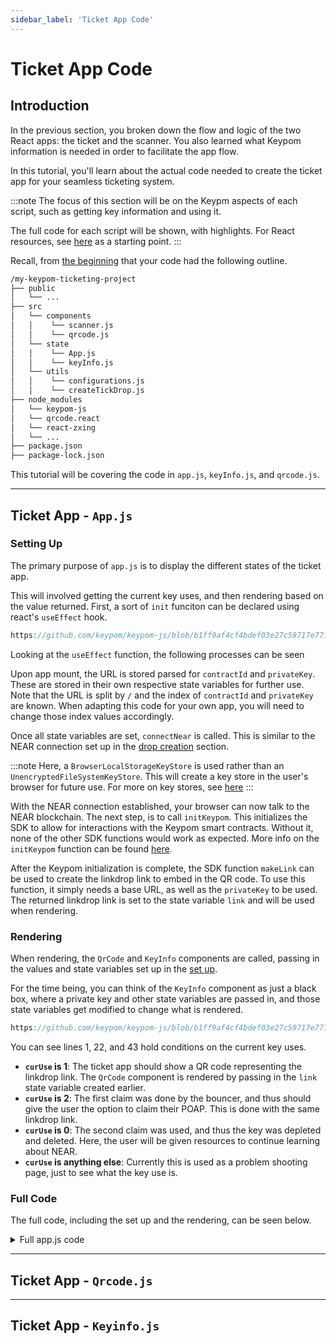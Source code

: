 ```yaml
---
sidebar_label: 'Ticket App Code'
---
```

# Ticket App Code

## Introduction
In the previous section, you broken down the flow and logic of the two React apps: the ticket and the scanner. You also learned what Keypom information is needed in order to facilitate the app flow. 

In this tutorial, you'll learn about the actual code needed to create the ticket app for your seamless ticketing system.

:::note
The focus of this section will be on the Keypm aspects of each script, such as getting key information and using it. 

The full code for each script will be shown, with highlights. For React resources, see [here](https://reactjs.org/docs/hello-world.html) as a starting point.
:::

Recall, from [the beginning](introduction.md) that your code had the following outline.

```bash
/my-keypom-ticketing-project
├── public
│   └── ...
├── src
│   └── components
│   │    └── scanner.js
│   │    └── qrcode.js
│   └── state
│   │    └── App.js
│   │    └── keyInfo.js
│   └── utils
│   │    └── configurations.js
│   │    └── createTickDrop.js
├── node_modules
│   └── keypom-js
│   └── qrcode.react
│   └── react-zxing
│   └── ...
├── package.json
├── package-lock.json
```

This tutorial will be covering the code in `app.js`, `keyInfo.js`, and `qrcode.js`.

---

## Ticket App - `App.js`
### Setting Up
The primary purpose of `app.js` is to display the different states of the ticket app. 

This will involved getting the current key uses, and then rendering based on the value returned. First, a sort of `init` funciton can be declared using react's `useEffect` hook.

```jsx reference
https://github.com/keypom/keypom-js/blob/b1ff9af4cf4bdef03e27c59717e771864ea412c3/docs-advanced-tutorials/ticketing/src/state/App.js#L16-L59
```
Looking at the `useEffect` function, the following processes can be seen

Upon app mount, the URL is stored parsed for `contractId` and `privateKey`. These are stored in their own respective state variables for further use. Note that the URL is split by `/` and the index of `contractId` and `privateKey` are known. When adapting this code for your own app, you will need to change those index values accordingly.

Once all state variables are set, `connectNear` is called. This is similar to the NEAR connection set up in the [drop creation](drop.md#getting-started) section. 

:::note 
Here, a `BrowserLocalStorageKeyStore` is used rather than an `UnencryptedFileSystemKeyStore`. This will create a key store in the user's browser for future use. For more on key stores, see [here](https://docs.near.org/tools/near-api-js/quick-reference#key-store)
:::

With the NEAR connection established, your browser can now talk to the NEAR blockchain. The next step, is to call `initKeypom`. This initializes the SDK to allow for interactions with the Keypom smart contracts. Without it, none of the other SDK functions would work as expected. More info on the `initKeypom` function can be found [here](../../../keypom-sdk/modules#initkeypom).

After the Keypom initialization is complete, the SDK function `makeLink` can be used to create the linkdrop link to embed in the QR code. To use this function, it simply needs a base URL, as well as the `privateKey` to be used. The returned linkdrop link is set to the state variable `link` and will be used when rendering.

### Rendering

When rendering, the `QrCode` and `KeyInfo` components are called, passing in the values and state variables set up in the [set up](ticket-code.md#setting-up). 

For the time being, you can think of the `KeyInfo` component as just a black box, where a private key and other state variables are passed in, and those state variables get modified to change what is rendered. 

```jsx reference showLineNumbers
https://github.com/keypom/keypom-js/blob/b1ff9af4cf4bdef03e27c59717e771864ea412c3/docs-advanced-tutorials/ticketing/src/state/App.js#L69-L136
```

You can see lines 1, 22, and 43 hold conditions on the current key uses.
* **`curUse` is 1**: The ticket app should show a QR code representing the linkdrop link. The `QrCode` component is rendered by passing in the `link` state variable created earlier. 
* **`curUse` is 2**: The first claim was done by the bouncer, and thus should give the user the option to claim their POAP. This is done with the same linkdrop link. 
* **`curUse` is 0**: The second claim was used, and thus the key was depleted and deleted. Here, the user will be given resources to continue learning about NEAR. 
* **`curUse` is anything else**: Currently this is used as a problem shooting page, just to see what the key use is.

### Full Code
The full code, including the set up and the rendering, can be seen below.
<details>
<summary>Full app.js code</summary>
<p>

``` jsx reference
https://github.com/keypom/keypom-js/blob/b1ff9af4cf4bdef03e27c59717e771864ea412c3/docs-advanced-tutorials/ticketing/src/state/App.js#L1-L141
```

</p>
</details>






--- 

## Ticket App - `Qrcode.js`

--- 

## Ticket App - `Keyinfo.js`


